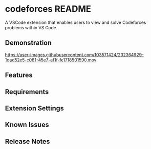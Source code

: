 # codeforces README

A VSCode extension that enables users to view and solve Codeforces problems within VS Code.

## Demonstration

https://user-images.githubusercontent.com/103571424/232364929-1dad52e5-c081-45e7-af1f-fe1718501590.mov

## Features



## Requirements



## Extension Settings



## Known Issues



## Release Notes




